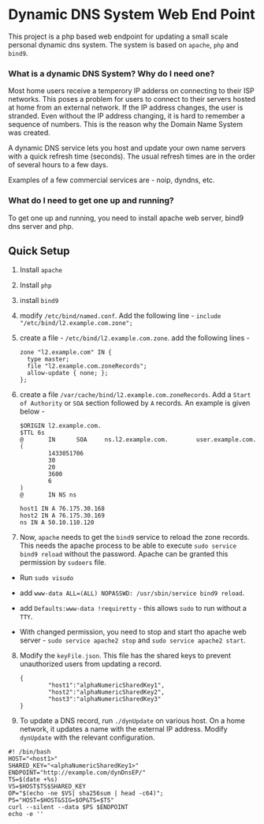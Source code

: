 Dynamic DNS System Web End Point
================================

This project is a php based web endpoint for updating a small scale personal dynamic dns system. The system is based on `apache`, `php` and `bind9`.

### What is a dynamic DNS System? Why do I need one?

Most home users receive a temperory IP adderss on connecting to their ISP networks. This poses a problem for users to connect to their servers hosted at home from an external network. If the IP address changes, the user is stranded. Even without the IP address changing, it is hard to remember a sequence of numbers. This is the reason why the Domain Name System was created.

A dynamic DNS service lets you host and update your own name servers with a quick refresh time (seconds). The usual refresh times are in the order of several hours to a few days.

Examples of a few commercial services are - noip, dyndns, etc.

### What do I need to get one up and running?

To get one up and running, you need to install apache web server, bind9 dns server and php.

## Quick Setup
1. Install `apache`
2. Install `php`
3. install `bind9`
4. modify `/etc/bind/named.conf`. Add the following line - `include "/etc/bind/l2.example.com.zone";`
5. create a file - `/etc/bind/l2.example.com.zone`. add the following lines -
    ```
    zone "l2.example.com" IN {
      type master;
      file "l2.example.com.zoneRecords";
      allow-update { none; };
    };
    ```

6. create a file `/var/cache/bind/l2.example.com.zoneRecords`. Add a `Start of Authority` or `SOA` section followed by `A` records. An example is given below -

    ```
    $ORIGIN l2.example.com.
    $TTL 6s
    @       IN      SOA     ns.l2.example.com.        user.example.com.(
            1433051706
            30
            20
            3600
            6
    )
    @       IN NS ns

    host1 IN A 76.175.30.168
    host2 IN A 76.175.30.169
    ns IN A 50.10.110.120
    ```

7. Now, `apache` needs to get  the `bind9` service to reload the zone records. This needs the apache process to be able to execute `sudo service bind9 reload` without the password. Apache can be granted this permission by `sudoers` file.

  * Run `sudo visudo`

  * add `www-data ALL=(ALL) NOPASSWD: /usr/sbin/service bind9 reload`.

  * add `Defaults:www-data !requiretty` - this allows `sudo` to run without a `TTY`.

  * With changed permission, you need to stop and start tho apache web server - `sudo service apache2 stop` and `sudo service apache2 start`.

8. Modify the `keyFile.json`. This file has the shared keys to prevent unauthorized users from updating a record.

    ```
    {
            "host1":"alphaNumericSharedKey1",
            "host2":"alphaNumericSharedKey2",
            "host3":"alphaNumericSharedKey3"
    }
    ```

9. To update a DNS record, run `./dynUpdate` on various host. On a home network, it updates a name with the external IP address. Modify `dynUpdate` with the relevant configuration.

```
#! /bin/bash
HOST="<host1>"
SHARED_KEY="<alphaNumericSharedKey1>"
ENDPOINT="http://example.com/dynDnsEP/"
TS=$(date +%s)
VS=$HOST$TS$SHARED_KEY
OP="$(echo -ne $VS| sha256sum | head -c64)";
PS="HOST=$HOST&SIG=$OP&TS=$TS"
curl --silent --data $PS $ENDPOINT
echo -e ''
```
